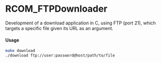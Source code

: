 # RCOM_FTPDownloader
Development of a download application in C, using FTP (port 21), which targets a specific file given its URL as an argument.

#### Usage
```bash
make download
./download ftp://user:password@host/path/to/file
```
